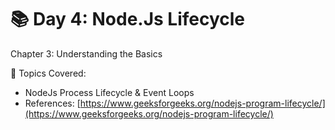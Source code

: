# 📚 Day 4: Node.Js Lifecycle

Chapter 3: Understanding the Basics

📖 Topics Covered:&#x20;

* NodeJs Process Lifecycle & Event Loops
* References: [https://www.geeksforgeeks.org/nodejs-program-lifecycle/](https://www.geeksforgeeks.org/nodejs-program-lifecycle/)
